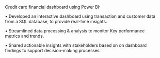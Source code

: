 Credit card financial dashboard using Power BI:

• Developed an interactive dashboard using
transaction and customer data from a SQL database,
to provide real-time insights.

• Streamlined data processing & analysis to monitor
Key performance metrics and trends.

• Shared actionable insights with stakeholders based on
on dashboard findings to support decision-making
processes.

